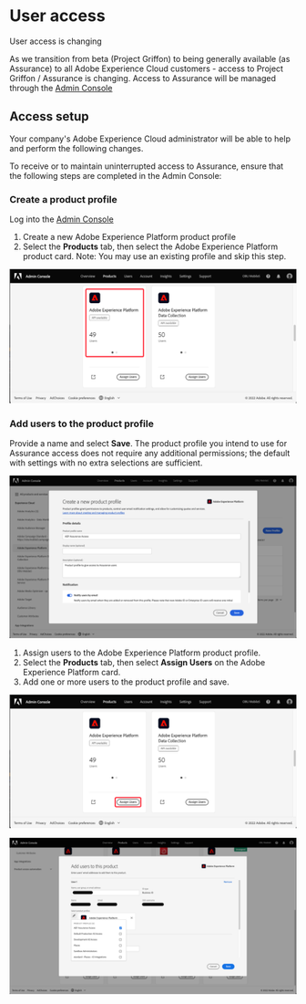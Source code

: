 # User access

<InlineAlert variant="warning" slots="header, text"/>

User access is changing

As we transition from beta (Project Griffon) to being generally available (as Assurance) to all Adobe Experience Cloud customers - access to Project Griffon / Assurance is changing. Access to Assurance will be managed through the [Admin Console](https://helpx.adobe.com/enterprise/using/admin-console.html)

## Access setup

<InlineAlert variant="info" slots="text"/>

Your company's Adobe Experience Cloud administrator will be able to help and perform the following changes.

To receive or to maintain uninterrupted access to Assurance, ensure that the following steps are completed in the Admin Console:

### Create a product profile

Log into the [Admin Console](https://adminconsole.adobe.com/)
1. Create a new Adobe Experience Platform product profile
2. Select the **Products** tab, then select the Adobe Experience Platform product card. Note: You may use an existing profile and skip this step.

![Adobe Experience Platform Assurance analytics view](./assets/get-access/analytics-view.png)

### Add users to the product profile

Provide a name and select **Save**.
The product profile you intend to use for Assurance access does not require any additional permissions; the default with settings with no extra selections are sufficient.

![Adobe Experience Platform product profile](./assets/get-access/product-profile.png)

   1. Assign users to the Adobe Experience Platform product profile.
   2. Select the **Products** tab, then select **Assign Users** on the Adobe Experience Platform card.
   3. Add one or more users to the product profile and save.

![Assigning users to product profile](./assets/get-access/assign-users.png)

![Adding users to product profile](./assets/get-access/add-users.png)
